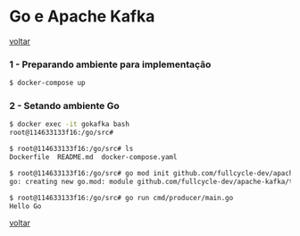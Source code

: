 # Go e Apache Kafka

[voltar](../README.md)

### 1 - Preparando ambiente para implementação

```sh
$ docker-compose up
```

### 2 - Setando ambiente Go

```sh
$ docker exec -it gokafka bash
root@114633133f16:/go/src#
```

```sh
$ root@114633133f16:/go/src# ls
Dockerfile  README.md  docker-compose.yaml
```

```sh
$ root@114633133f16:/go/src# go mod init github.com/fullcycle-dev/apache-kafka/tree/main/fc2-gokafka
go: creating new go.mod: module github.com/fullcycle-dev/apache-kafka/tree/main/fc2-gokafka
```

```sh
$ root@114633133f16:/go/src# go run cmd/producer/main.go
Hello Go
```

[voltar](../README.md)
